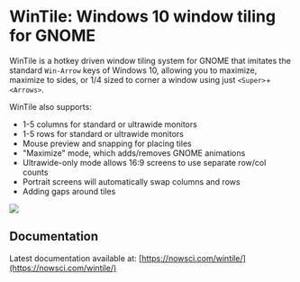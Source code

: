 # WinTile: Windows 10 window tiling for GNOME

WinTile is a hotkey driven window tiling system for GNOME that imitates the
standard `Win-Arrow` keys of Windows 10, allowing you to maximize, maximize
to sides, or 1/4 sized to corner a window using just `<Super>`+`<Arrows>`.

WinTile also supports:
- 1-5 columns for standard or ultrawide monitors
- 1-5 rows for standard or ultrawide monitors
- Mouse preview and snapping for placing tiles
- "Maximize" mode, which adds/removes GNOME animations
- Ultrawide-only mode allows 16:9 screens to use separate row/col counts
- Portrait screens will automatically swap columns and rows
- Adding gaps around tiles

<img src='demo.gif'>

## Documentation

Latest documentation available at: [https://nowsci.com/wintile/](https://nowsci.com/wintile/)
